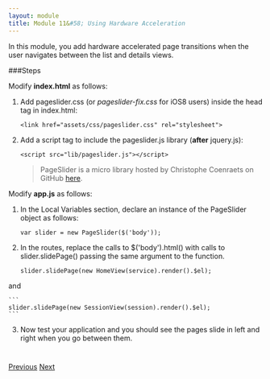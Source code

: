 ```yaml
---
layout: module
title: Module 11&#58; Using Hardware Acceleration
---
```

In this module, you add hardware accelerated page transitions when the user navigates between the list and details 
views. 

###Steps

Modify **index.html** as follows:

1. Add pageslider.css (or *pageslider-fix.css* for iOS8 users) inside the head tag in index.html:

    ```
    <link href="assets/css/pageslider.css" rel="stylesheet">
    ```

2. Add a script tag to include the pageslider.js library (**after** jquery.js):

    ```
    <script src="lib/pageslider.js"></script>
    ```

    >PageSlider is a micro library hosted by Christophe Coenraets on GitHub <a href="https://github.com/ccoenraets/PageSlider">here</a>.


Modify **app.js** as follows:

1. In the Local Variables section, declare an instance of the PageSlider object as follows:

    ```
    var slider = new PageSlider($('body'));
    ```

2. In the routes, replace the calls to $('body').html() with calls to slider.slidePage() passing the same argument to the function.

    ```
    slider.slidePage(new HomeView(service).render().$el);
    ```

  and

    ```
    slider.slidePage(new SessionView(session).render().$el);
    ```

3. Now test your application and you should see the pages slide in left and right when you go between them. 

<div class="row" style="margin-top:40px;">
<div class="col-sm-12">
<a href="routing.html" class="btn btn-default"><i class="glyphicon glyphicon-chevron-left"></i> 
Previous</a>
<a href="geolocation.html" class="btn btn-default pull-right">Next <i class="glyphicon glyphicon-chevron-right"></i></a>
</div>
</div>